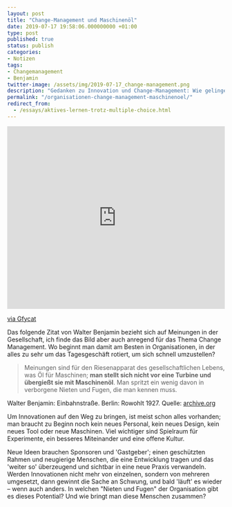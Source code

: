 ```yaml
---
layout: post
title: "Change-Management und Maschinenöl"
date: 2019-07-17 19:58:06.000000000 +01:00
type: post
published: true
status: publish
categories:
- Notizen
tags:
- Changemanagement
- Benjamin
twitter-image: /assets/img/2019-07-17_change-management.png
description: "Gedanken zu Innovation und Change-Management: Wie gelingen Veränderungen in Organisationen, in der alles zu sehr um das Tagesgeschäft rotiert, um sich schnell umzustellen?"
permalink: "/organisationen-change-management-maschinenoel/"
redirect_from:
  - /essays/aktives-lernen-trotz-multiple-choice.html
---
```

<div style='position:relative; padding-bottom:calc(75.00% + 44px)'><iframe src='https://gfycat.com/ifr/DefinitiveImpressionableGerenuk' frameborder='0' scrolling='no' width='100%' height='100%' style='position:absolute;top:0;left:0;' allowfullscreen></iframe></div><p> <a href="https://gfycat.com/definitiveimpressionablegerenuk-engineering-mechanics-physics-device">via Gfycat</a></p>

Das folgende Zitat von Walter Benjamin bezieht sich auf Meinungen in der Gesellschaft, ich finde das Bild aber auch anregend für das Thema Change Management. Wo beginnt man damit am Besten in Organisationen, in der alles zu sehr um das Tagesgeschäft rotiert, um sich schnell umzustellen?

> Meinungen sind für den Riesenapparat des gesellschaftlichen Lebens, was Öl für Maschinen; **man stellt sich nicht vor eine Turbine und übergießt sie mit Maschinenöl**. Man spritzt ein wenig davon in verborgene Nieten und Fugen, die man kennen muss.
<figcaption>
Walter Benjamin: Einbahnstraße. Berlin: Rowohlt 1927. Quelle: <a href="https://archive.org/details/Einbahnstrae/page/n4">archive.org</a>
</figcaption>

Um Innovationen auf den Weg zu bringen, ist meist schon alles vorhanden; man braucht zu Beginn noch kein neues Personal, kein neues Design, kein neues Tool oder neue Maschinen. Viel wichtiger sind Spielraum für Experimente, ein besseres Miteinander und eine offene Kultur.

Neue Ideen brauchen Sponsoren und 'Gastgeber'; einen geschützten Rahmen und neugierige Menschen, die eine Entwicklung tragen und das 'weiter so' überzeugend und sichtbar in eine neue Praxis verwandeln. Werden Innovationen nicht mehr von einzelnen, sondern von mehreren umgesetzt, dann gewinnt die Sache an Schwung, und bald 'läuft' es wieder – wenn auch anders. In welchen "Nieten und Fugen" der Organisation gibt es dieses Potential? Und wie bringt man diese Menschen zusammen?
